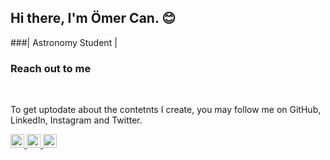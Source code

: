 ## Hi there, I'm Ömer Can. :blush:

###| Astronomy Student |


### Reach out to me

<br />

To get uptodate about the contetnts I create, you may follow me on GitHub, LinkedIn, Instagram and Twitter.

[<img width="22" src="https://unpkg.com/simple-icons@v9/icons/instagram.svg" aling="left" />
][Instagram]
[<img width="22" src="https://unpkg.com/simple-icons@v9/icons/linkedin.svg" aling="left" />
][linkedin]
[<img width="22" src="https://unpkg.com/simple-icons@v9/icons/x.svg" aling="left" />
][twitter]

[Instagram]:https://www.instagram.com/mrcngkky/
[linkedin]:https://www.linkedin.com/in/%C3%B6mer-can-g%C3%B6kkaya-20718623a/
[twitter]:https://twitter.com/Nai_IV
